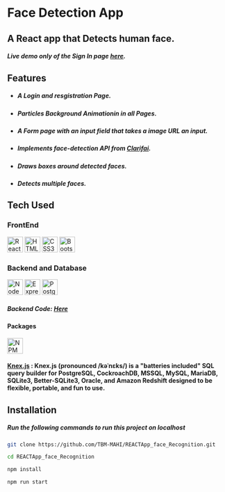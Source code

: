 Face Detection App
==============================


## A React app that Detects human face.
##### Live demo only of the Sign In page [here].
## Features
- ##### A Login and resgistration Page.
- ##### Particles Background Animationin in all Pages.
- ##### A Form page with an input field that takes a image URL an input.
- ##### Implements face-detection API from [Clarifai].
- ##### Draws boxes around detected faces. 
- ##### Detects multiple faces.

## Tech Used
### FrontEnd  
<p align="left">
<a href="https://reactjs.org/" target="_blank" rel="noreferrer"><img src="https://raw.githubusercontent.com/danielcranney/readme-generator/main/public/icons/skills/react-colored.svg" width="36" height="36" alt="React" /></a>
<a href="https://developer.mozilla.org/en-US/docs/Glossary/HTML5" target="_blank" rel="noreferrer"><img src="https://raw.githubusercontent.com/danielcranney/readme-generator/main/public/icons/skills/html5-colored.svg" width="36" height="36" alt="HTML5" /></a>
<a href="https://www.w3.org/TR/CSS/#css" target="_blank" rel="noreferrer"><img src="https://raw.githubusercontent.com/danielcranney/readme-generator/main/public/icons/skills/css3-colored.svg" width="36" height="36" alt="CSS3" /></a>
<a href="https://getbootstrap.com/" target="_blank" rel="noreferrer"><img src="https://raw.githubusercontent.com/danielcranney/readme-generator/main/public/icons/skills/bootstrap-colored.svg" width="36" height="36" alt="Bootstrap" /></a>
</p>

### Backend and Database

<p align="left">
<a href="https://nodejs.org/en/" target="_blank" rel="noreferrer"><img src="https://raw.githubusercontent.com/danielcranney/readme-generator/main/public/icons/skills/nodejs-colored.svg" width="36" height="36" alt="NodeJS" /></a>
<a href="https://expressjs.com/" target="_blank" rel="noreferrer"><img src="https://raw.githubusercontent.com/danielcranney/readme-generator/main/public/icons/skills/express-colored.svg" width="36" height="36" alt="Express" /></a>
<a href="https://www.postgresql.org/" target="_blank" rel="noreferrer"><img src="https://raw.githubusercontent.com/danielcranney/readme-generator/main/public/icons/skills/postgresql-colored.svg" width="36" height="36" alt="PostgreSQL" /></a> 
</p>

##### Backend Code: <a href="https://github.com/TBM-MAHI/facerecognition-API-Backend" target="_blank"> Here </a>

#### Packages 
<a href="https://www.npmjs.com/" target="_blank" rel="noreferrer"><img src="https://img.icons8.com/color/48/null/npm.png" width="36" height="36" alt="NPM"/></a>
#### [Knex.js] : Knex.js (pronounced /kəˈnɛks/) is a "batteries included" SQL query builder for PostgreSQL, CockroachDB, MSSQL, MySQL, MariaDB, SQLite3, Better-SQLite3, Oracle, and Amazon Redshift designed to be flexible, portable, and fun to use.
## Installation


##### Run the following commands to run this project on localhost

```sh
git clone https://github.com/TBM-MAHI/REACTApp_face_Recognition.git
```
```sh
cd REACTApp_face_Recognition
```
```sh
npm install
```
```sh
npm run start
```




[//]: # (These are reference links used in the body of this note and get stripped out when the markdown processor does its job. There is no need to format nicely because it shouldn't be seen. Thanks SO - http://stackoverflow.com/questions/4823468/store-comments-in-markdown-syntax)
   [Knex.js]:<https://www.npmjs.com/package/knex>
   [dill]: <https://github.com/joemccann/dillinger>
   [git-repo-url]: <https://github.com/joemccann/dillinger.git>
   [john gruber]: <http://daringfireball.net>
   [df1]: <http://daringfireball.net/projects/markdown/>
   [markdown-it]: <https://github.com/markdown-it/markdown-it>
   [Ace Editor]: <http://ace.ajax.org>
   [node.js]: <http://nodejs.org>
   [Twitter Bootstrap]: <http://twitter.github.com/bootstrap/>
   [jQuery]: <http://jquery.com>
   [@tjholowaychuk]: <http://twitter.com/tjholowaychuk>
   [express]: <http://expressjs.com>
   [AngularJS]: <http://angularjs.org>
   [Gulp]: <http://gulpjs.com>
   [here]:<https://api-face-detection.netlify.app/>
   [Clarifai]:<https://clarifai.com/clarifai/main/models/face-detection>
